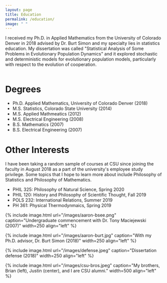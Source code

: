 ```yaml
---
layout: page
title: Education 
permalink: /education/
image: " "
---
```


I received my Ph.D. in Applied Mathematics from the University of Colorado Denver in 2018 advised by Dr. Burt Simon and my specialty lies in statistics education. My dissertation was called "Statistical Analysis of Some Problems in Evolutionary Population Dynamics" and it explored stochastic and deterministic models for evolutionary population models, particularly with respect to the evolution of cooperation.

<hr style="clear:both;visibility: hidden;" />   

# Degrees

- Ph.D. Applied Mathematics, University of Colorado Denver (2018)
- M.S. Statistics, Colorado State University (2014)
- M.S. Applied Mathmeatics (2012)
- M.S. Electrical Engineering (2008)
- B.S. Mathematics (2007)
- B.S. Electrical Engineering (2007)
 
# Other Interests

I have been taking a random sample of courses at CSU since joining the faculty in August 2018 as a part of the university's employee study privilege. Some topics that I hope to learn more about include Philosophy of Statistics and Philosophy of Mathematics.

- PHIL 325: Philosophy of Natural Science, Spring 2020
- PHIL 120: History and Philosophy of Scientific Thought, Fall 2019
- POLS 232: International Relations, Summer 2019
- PH 361: Physical Thermodynmaics, Spring 2019

{% include image.html url="/images/aaron-bsee.png" caption="Undergraduate commencement with Dr. Tony Maciejewski (2007)" width=250 align="left" %} 

{% include image.html url="/images/aaron-burt.jpg" caption="With my Ph.D. advisor, Dr. Burt Simon (2018)" width=250  align="left" %}

{% include image.html url="/images/defense.jpeg" caption="Dissertation defense (2018)" width=250 align="left" %}

{% include image.html url="/images/csu-bros.jpeg" caption="My brothers, Brian (left), Justin (center), and I are CSU alumni." width=500 align="left" %}
